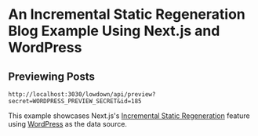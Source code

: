 # An Incremental Static Regeneration Blog Example Using Next.js and WordPress

## Previewing Posts

```
http://localhost:3030/lowdown/api/preview?secret=WORDPRESS_PREVIEW_SECRET&id=185
```


This example showcases Next.js's [Incremental Static Regeneration](https://nextjs.org/docs/basic-features/data-fetching/incremental-static-regeneration) feature using [WordPress](https://wordpress.org) as the data source.